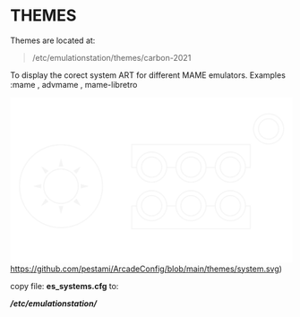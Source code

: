 # THEMES

Themes are located at:
>/etc/emulationstation/themes/carbon-2021

To display the corect system ART for different MAME emulators.
Examples :mame , advmame , mame-libretro

![system](https://github.com/pestami/ArcadeConfig/blob/main/themes/controller.svg)https://github.com/pestami/ArcadeConfig/blob/main/themes/system.svg)

copy file: **es_systems.cfg** to:

***/etc/emulationstation/***
